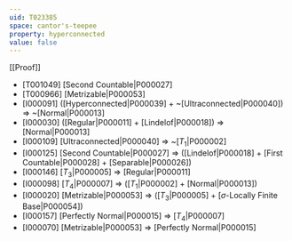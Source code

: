 ```yaml
---
uid: T023385
space: cantor's-teepee
property: hyperconnected
value: false
---
```

[[Proof]]

* [T001049] [Second Countable|P000027]
* [T000966] [Metrizable|P000053]
* [I000091] ([Hyperconnected|P000039] + ~[Ultraconnected|P000040]) => ~[Normal|P000013]
* [I000030] ([Regular|P000011] + [Lindelof|P000018]) => [Normal|P000013]
* [I000109] [Ultraconnected|P000040] => ~[$T_1$|P000002]
* [I000125] [Second Countable|P000027] => ([Lindelof|P000018] + [First Countable|P000028] + [Separable|P000026])
* [I000146] [$T_3$|P000005] => [Regular|P000011]
* [I000098] [$T_4$|P000007] => ([$T_1$|P000002] + [Normal|P000013])
* [I000020] [Metrizable|P000053] => ([$T_3$|P000005] + [$\sigma$-Locally Finite Base|P000054])
* [I000157] [Perfectly Normal|P000015] => [$T_4$|P000007]
* [I000070] [Metrizable|P000053] => [Perfectly Normal|P000015]

